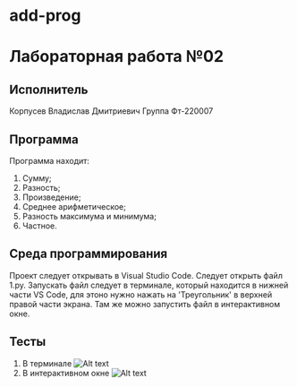 # add-prog
# Лабораторная работа №02
## Исполнитель
Корпусев Владислав Дмитриевич 
Группа Фт-220007
## Программа
Программа находит:
1. Сумму;
2. Разность;
3. Произведение;
4. Среднее арифметическое;
5. Разность максимума и минимума;
6. Частное.
## Среда программирования
Проект следует открывать в Visual Studio Code.
Следует открыть файл 1.py.
Запускать файл следует в терминале, который находится в нижней части VS Code, 
для этоно нужно нажать на 'Треугольник' в верхней правой части экрана.
Там же можно запустить файл в интерактивном окне.
## Тесты
1. В терминале
![Alt text](image.png)
2. В интерактивном окне
![Alt text](image-1.png)
